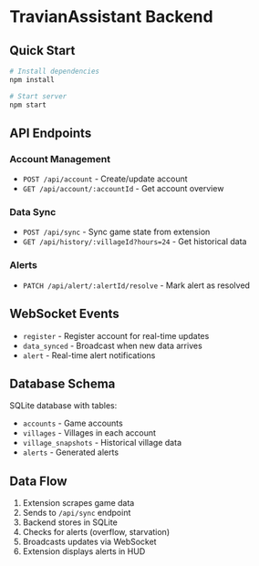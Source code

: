 # TravianAssistant Backend

## Quick Start

```bash
# Install dependencies
npm install

# Start server
npm start
```

## API Endpoints

### Account Management
- `POST /api/account` - Create/update account
- `GET /api/account/:accountId` - Get account overview

### Data Sync
- `POST /api/sync` - Sync game state from extension
- `GET /api/history/:villageId?hours=24` - Get historical data

### Alerts
- `PATCH /api/alert/:alertId/resolve` - Mark alert as resolved

## WebSocket Events

- `register` - Register account for real-time updates
- `data_synced` - Broadcast when new data arrives
- `alert` - Real-time alert notifications

## Database Schema

SQLite database with tables:
- `accounts` - Game accounts
- `villages` - Villages in each account
- `village_snapshots` - Historical village data
- `alerts` - Generated alerts

## Data Flow

1. Extension scrapes game data
2. Sends to `/api/sync` endpoint
3. Backend stores in SQLite
4. Checks for alerts (overflow, starvation)
5. Broadcasts updates via WebSocket
6. Extension displays alerts in HUD